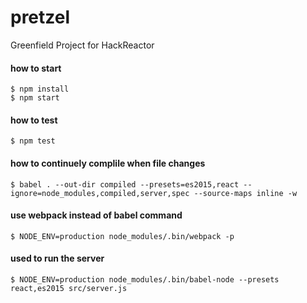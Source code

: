 # pretzel
Greenfield Project for HackReactor

#### how to start
```shell
$ npm install
$ npm start
```

#### how to test
```shell
$ npm test
```

#### how to continuely complile when file changes
```shell
$ babel . --out-dir compiled --presets=es2015,react --ignore=node_modules,compiled,server,spec --source-maps inline -w
```

#### use webpack instead of babel command
```shell
$ NODE_ENV=production node_modules/.bin/webpack -p
```

#### used to run the server
```shell
$ NODE_ENV=production node_modules/.bin/babel-node --presets react,es2015 src/server.js
```
